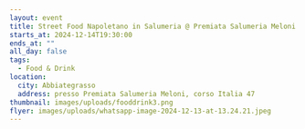 ```yaml
---
layout: event
title: Street Food Napoletano in Salumeria @ Premiata Salumeria Meloni
starts_at: 2024-12-14T19:30:00
ends_at: ""
all_day: false
tags:
  - Food & Drink
location:
  city: Abbiategrasso
  address: presso Premiata Salumeria Meloni, corso Italia 47
thumbnail: images/uploads/fooddrink3.png
flyer: images/uploads/whatsapp-image-2024-12-13-at-13.24.21.jpeg
---
```

